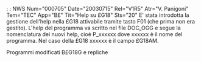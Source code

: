  :  : NWS Num="000705" Date="20030715" Rel="V1R5" Atr="V. Panigoni" Tem="TEC" App="B£" Tit="Help su £G18" Sts="20"
E' stata introdotta la gestione dell'help nella £G18 attivabile tramite tasto F01 (che prima non era gestito).
L'help del programma va scritto nel file DOC_OGG e segue la nomenclatura dei nuovi help, cioè P_xxxxxx dove xxxxxx è il nome del programma. Nel caso della £G18 xxxxxx è il campo £G18AM.

Programmi modificati
B£G18G e repliche
